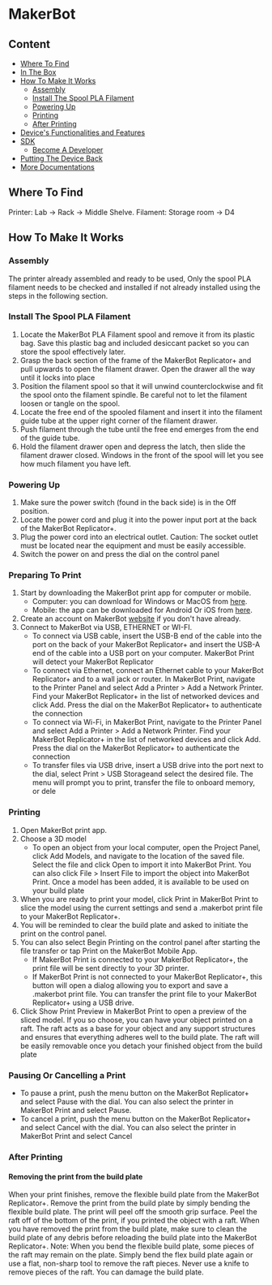 # MakerBot


## Content

* [Where To Find](#where-to-find)
* [In The Box](#in-the-box)
* [How To Make It Works](#how-to-make-it-works)
  * [Assembly](#assembly)
  * [Install The Spool PLA Filament](#install-the-spool-pla-filament)
  * [Powering Up](#powering-up)
  * [Printing](#printing)
  * [After Printing](#after-printing)
* [Device's Functionalities and Features](#device's-functionalities-and-features)
* [SDK](#sdk)
  * [Become A Developer](#becaome-a-developer)
* [Putting The Device Back](#putting-the-device-back)
* [More Documentations](more-documentations)


## Where To Find

Printer: Lab -> Rack -> Middle Shelve.
Filament: Storage room -> D4

## How To Make It Works

### Assembly
The printer already assembled and ready to be used, Only the spool PLA filament needs to be checked and installed if not already installed using the steps in the following section.

### Install The Spool PLA Filament
 1. Locate the MakerBot PLA Filament spool and remove it from its plastic bag. Save this plastic bag and included desiccant packet so you can store the spool effectively later.  
 2. Grasp the back section of the frame of the MakerBot Replicator+ and pull upwards to open the filament drawer. Open the drawer all the way until it locks into place
 3. Position the filament spool so that it will unwind counterclockwise and fit the spool onto the filament spindle. Be careful not to let the filament loosen or tangle on the spool.
 4. Locate the free end of the spooled filament and insert it into the filament guide tube at the upper right corner of the filament drawer.
 5. Push filament through the tube until the free end emerges from the end of the guide tube.
 6. Hold the filament drawer open and depress the latch, then slide the filament drawer closed. Windows in the front of the spool will let you see how much filament you have left.

### Powering Up
1. Make sure the power switch (found in the back side) is in the Off position.
2. Locate the power cord and plug it into the power input port at the back of the MakerBot Replicator+.
3. Plug the power cord into an electrical outlet. Caution: The socket outlet must be located near the equipment and must be easily accessible.
4. Switch the power on and press the dial on the control panel

### Preparing To Print
1. Start by downloading the MakerBot print app for computer or mobile.
   * Computer: you can download for Windows or MacOS from [here](https://www.makerbot.com/3d-printers/apps/makerbot-print/download/).
   * Mobile: the app can be downloaded for Android Or iOS from [here](https://www.makerbot.com/getstarted/).
2. Create an account on MakerBot [website](https://accounts.makerbot.com/register?theme=store) if you don't have already.
3. Connect to MakerBot via USB, ETHERNET or WI-FI.
   * To connect via USB cable, insert the USB-B end of the cable into the port on the back of your MakerBot Replicator+ and insert the USB-A end of the cable into a USB port on your computer. MakerBot Print will detect your MakerBot Replicator
   * To connect via Ethernet, connect an Ethernet cable to your MakerBot Replicator+ and to a wall jack or router. In MakerBot Print, navigate to the Printer Panel and select Add a Printer > Add a Network Printer. Find your MakerBot Replicator+ in the list of networked devices and click Add. Press the dial on the MakerBot Replicator+ to authenticate the connection
   * To connect via Wi-Fi, in MakerBot Print, navigate to the Printer Panel and select Add a Printer > Add a Network Printer. Find your MakerBot Replicator+ in the list of networked devices and click Add. Press the dial on the MakerBot Replicator+ to authenticate the connection
   * To transfer files via USB drive, insert a USB drive into the port next to the dial, select Print > USB Storageand select the desired file. The menu will prompt you to print, transfer the file to onboard memory, or dele

### Printing
1. Open MakerBot print app.
2. Choose a 3D model
   * To open an object from your local computer, open the Project Panel, click Add Models, and navigate to the location of the saved file. Select the file and click Open to import it into MakerBot Print. You can also click File > Insert File to import the object into MakerBot Print. Once a model has been added, it is available to be used on your build plate
3. When you are ready to print your model, click Print in MakerBot Print to slice the model using the current settings and send a .makerbot  print file to your MakerBot Replicator+.
4. You will be reminded to clear the build plate and asked to initiate the print on the control panel.
5. You can also select Begin Printing on the control panel after starting the file transfer or tap Print on the MakerBot Mobile App.
   * If MakerBot Print is connected to your MakerBot Replicator+, the print file will be sent directly to your 3D printer.
   * If MakerBot Print is not connected to your MakerBot Replicator+, this button will open a dialog allowing you to export and save a .makerbot print file. You can transfer the print file to your MakerBot Replicator+ using a USB drive.
6. Click Show Print Preview in MakerBot Print to open a preview of the sliced model. If you so choose, you can have your object printed on a raft. The raft acts as a base for your object and any support structures and ensures that everything adheres well to the build plate. The raft will be easily removable once you detach your finished object from the build plate

### Pausing Or Cancelling a Print
+ To pause a print, push the menu button on the MakerBot Replicator+ and select Pause with the dial. You can also select the printer in MakerBot Print and select Pause.
+ To cancel a print, push the menu button on the MakerBot Replicator+ and select Cancel with the dial. You can also select the printer in MakerBot Print and select Cancel

### After Printing

#### Removing the print from the build plate
When your print finishes, remove the flexible build plate from the MakerBot Replicator+. Remove the print from the build plate by simply bending the flexible build plate. The print will peel off the smooth grip surface. Peel the raft off of the bottom of the print, if you printed the object with a raft. When you have removed the print from the build plate, make sure to clean the build plate of any debris before reloading the build plate into the MakerBot Replicator+. Note: When you bend the flexible build plate, some pieces of the raft may remain on the plate. Simply bend the flex build plate again or use a flat, non-sharp tool to remove the raft pieces. Never use a knife to remove pieces of the raft. You can damage the build plate.
